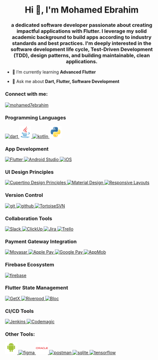 <h1 align="center">Hi 👋, I'm Mohamed Ebrahim</h1>
<h3 align="center">a dedicated software developer passionate about creating impactful applications with Flutter.
I leverage my solid academic background to build apps according to industry standards and best practices.
 I'm deeply interested in the software development life cycle, Test-Driven Development (TDD), design patterns, and building maintainable, clean applications.</h3>

- 🌱 I’m currently learning **Advanced Flutter**

- 💬 Ask me about **Dart, Flutter, Software Development**

<h3 align="left">Connect with me:</h3>
<p align="left">
<a href="https://linkedin.com/in/mohamed7ebrahim" target="blank"><img align="center" src="https://raw.githubusercontent.com/rahuldkjain/github-profile-readme-generator/master/src/images/icons/Social/linked-in-alt.svg" alt="mohamed7ebrahim" height="30" width="40" /></a>
</p>

<h3 align="left">Programming Languages</h3>
<p align="left">
  <a href="https://dart.dev" target="_blank" rel="noreferrer">
    <img src="https://www.vectorlogo.zone/logos/dartlang/dartlang-icon.svg" alt="dart" width="40" height="40"/>
  </a>
  <a href="https://www.java.com" target="_blank" rel="noreferrer">
    <img src="https://raw.githubusercontent.com/devicons/devicon/master/icons/java/java-original.svg" alt="java" width="40" height="40"/>
  </a>
  <a href="https://kotlinlang.org/" target="_blank" rel="noreferrer">
    <img src="https://www.vectorlogo.zone/logos/kotlinlang/kotlinlang-icon.svg" alt="kotlin" width="40" height="40"/>
  </a>
  <a href="https://www.python.org" target="_blank" rel="noreferrer">
    <img src="https://raw.githubusercontent.com/devicons/devicon/master/icons/python/python-original.svg" alt="python" width="40" height="40"/>
  </a>
</p>

<h3 align="left">App Development</h3>
<p align="left">
  <a href="https://flutter.dev" target="_blank" rel="noreferrer">
    <img src="https://www.vectorlogo.zone/logos/flutterio/flutterio-icon.svg" alt="Flutter" width="40" height="40"/>
  </a>
  <a href="https://developer.android.com/studio" target="_blank" rel="noreferrer">
    <img src="https://upload.wikimedia.org/wikipedia/commons/thumb/c/c1/Android_Studio_icon_%282023%29.svg/1200px-Android_Studio_icon_%282023%29.svg.png" alt="Android Studio" width="40" height="40"/>
  </a>
  <a href="https://developer.apple.com/xcode/" target="_blank" rel="noreferrer">
    <img src="https://d1uxiwmpc9j4yg.cloudfront.net/images/all/ios-icon-logo-software-phone-apple-symbol-with-name-black-design-mobile-illustration-free-vector_1687630747.jpeg" alt="iOS" width="40" height="40"/>
  </a>
</p>


<h3 align="left">UI Design Principles</h3>
<p align="left">
  <!-- Cupertino Design Principles -->
  <a href="https://developer.apple.com/design/" target="_blank" rel="noreferrer">
    <img src="https://w7.pngwing.com/pngs/672/953/png-transparent-apple-cupertino-logo-iphone-apple-electronics-company-heart-thumbnail.png" alt="Cupertino Design Principles" width="40" height="40"/>
  </a>
  
  <!-- Material Design Principles -->
  <a href="https://material.io/design" target="_blank" rel="noreferrer">
    <img src="https://upload.wikimedia.org/wikipedia/commons/thumb/c/c7/Google_Material_Design_Logo.svg/512px-Google_Material_Design_Logo.svg.png" alt="Material Design" width="40" height="40"/>
  </a>
  
  <!-- Responsive Layouts -->
  <a href="https://www.interaction-design.org/literature/topics/responsive-design" target="_blank" rel="noreferrer">
    <img src="https://www.svgrepo.com/show/41621/responsive-devices.svg" alt="Responsive Layouts" width="40" height="40"/>
  </a>
</p>



<h3 align="left">Version Control</h3>
<p align="left">
  <a href="https://git-scm.com/" target="_blank" rel="noreferrer">
    <img src="https://www.vectorlogo.zone/logos/git-scm/git-scm-icon.svg" alt="git" width="40" height="40"/>
  </a>
  <a href="https://github.com/" target="_blank" rel="noreferrer">
    <img src="https://www.vectorlogo.zone/logos/github/github-icon.svg" alt="github" width="40" height="40"/>
  </a>
  <a href="https://tortoisesvn.net/" target="_blank" rel="noreferrer">
    <img src="https://tortoisesvn.net/assets/img/logo-256x256.png" alt="TortoiseSVN" width="40" height="40"/>
  </a>
</p>

<h3 align="left">Collaboration Tools</h3>
<p align="left">
  <a href="https://slack.com/" target="_blank" rel="noreferrer">
    <img src="https://www.vectorlogo.zone/logos/slack/slack-icon.svg" alt="Slack" width="40" height="40"/>
  </a>
  <a href="https://clickup.com/" target="_blank" rel="noreferrer">
    <img src="https://logosandtypes.com/wp-content/uploads/2023/03/clickup.svg" alt="ClickUp" width="40" height="40"/>
  </a>
  <a href="https://www.atlassian.com/software/jira" target="_blank" rel="noreferrer">
    <img src="https://www.vectorlogo.zone/logos/atlassian_jira/atlassian_jira-icon.svg" alt="Jira" width="40" height="40"/>
  </a>
  <a href="https://trello.com/" target="_blank" rel="noreferrer">
    <img src="https://www.vectorlogo.zone/logos/trello/trello-icon.svg" alt="Trello" width="40" height="40"/>
  </a>
</p>



<h3 align="left">Payment Gateway Integration</h3>
<p align="left">
  <a href="https://www.moyasar.com/" target="_blank" rel="noreferrer">
    <img src="https://pbs.twimg.com/profile_images/1454750074295275522/sIAeM6VH_400x400.jpg" alt="Moyasar" width="40" height="40"/>
  </a>
  <a href="https://www.apple.com/apple-pay/" target="_blank" rel="noreferrer">
    <img src="https://upload.wikimedia.org/wikipedia/commons/thumb/b/b0/Apple_Pay_logo.svg/512px-Apple_Pay_logo.svg.png" alt="Apple Pay" width="40" height="40"/>
  </a>
  <a href="https://pay.google.com" target="_blank" rel="noreferrer">
    <img src="https://upload.wikimedia.org/wikipedia/commons/thumb/f/f2/Google_Pay_Logo.svg/2560px-Google_Pay_Logo.svg.png" alt="Google Pay" width="40" height="40"/>
  </a>
  <a href="https://www.appmob.com" target="_blank" rel="noreferrer">
    <img src="https://play-lh.googleusercontent.com/6FiNx8I1FYk8DFnIxPy32vvV0E-YszW7DYNh9kCqGOw0H65GZ0FUYuhPgJtcYsYaofU" alt="AppMob" width="40" height="40"/>
  </a>
</p>



<h3 align="left">Firebase Ecosystem</h3>
<p align="left">
  <a href="https://firebase.google.com/" target="_blank" rel="noreferrer">
    <img src="https://www.vectorlogo.zone/logos/firebase/firebase-icon.svg" alt="firebase" width="40" height="40"/>
  </a>
</p>

<h3 align="left">Flutter State Management</h3>
<p align="left">
  <a href="https://pub.dev/packages/get" target="_blank" rel="noreferrer">
    <img src="https://raudinmoreno.gallerycdn.vsassets.io/extensions/raudinmoreno/getxresources/0.1.4/1621268183098/Microsoft.VisualStudio.Services.Icons.Default" alt="GetX" width="40" height="40"/>
  </a>
  <a href="https://riverpod.dev/" target="_blank" rel="noreferrer">
    <img src="https://riverpod.dev/img/logo.png" alt="Riverpod" width="40" height="40"/>
  </a>
  <a href="https://bloclibrary.dev/#/" target="_blank" rel="noreferrer">
    <img src="https://1gravity.github.io/Kotlin-Bloc/img/logo.png" alt="Bloc" width="40" height="40"/>
  </a>
</p>



<h3 align="left">CI/CD Tools</h3>
<p align="left">
  <a href="https://www.jenkins.io/" target="_blank" rel="noreferrer">
    <img src="https://www.vectorlogo.zone/logos/jenkins/jenkins-icon.svg" alt="Jenkins" width="40" height="40"/>
  </a>
  <a href="https://codemagic.io/" target="_blank" rel="noreferrer">
    <img src="https://codemagic.io/media/landing/press-kit/svg/star-gradient.svg" alt="Codemagic" width="40" height="40"/>
  </a>
</p>


<h3 align="left">Other Tools:</h3>
<p align="left">
  <a href="https://developer.android.com" target="_blank" rel="noreferrer">
    <img src="https://raw.githubusercontent.com/devicons/devicon/master/icons/android/android-original-wordmark.svg" alt="android" width="40" height="40"/>
  </a>
  <a href="https://www.figma.com/" target="_blank" rel="noreferrer">
    <img src="https://www.vectorlogo.zone/logos/figma/figma-icon.svg" alt="figma" width="40" height="40"/>
  </a>
  <a href="https://www.oracle.com/" target="_blank" rel="noreferrer">
    <img src="https://raw.githubusercontent.com/devicons/devicon/master/icons/oracle/oracle-original.svg" alt="oracle" width="40" height="40"/>
  </a>
  <a href="https://postman.com" target="_blank" rel="noreferrer">
    <img src="https://www.vectorlogo.zone/logos/getpostman/getpostman-icon.svg" alt="postman" width="40" height="40"/>
  </a>
  <a href="https://www.sqlite.org/" target="_blank" rel="noreferrer">
    <img src="https://www.vectorlogo.zone/logos/sqlite/sqlite-icon.svg" alt="sqlite" width="40" height="40"/>
  </a>
  <a href="https://www.tensorflow.org" target="_blank" rel="noreferrer">
    <img src="https://www.vectorlogo.zone/logos/tensorflow/tensorflow-icon.svg" alt="tensorflow" width="40" height="40"/>
  </a>
</p>


